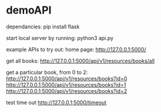 # demoAPI
dependancies:
pip install flask

start local server by running:
python3 api.py

example APIs to try out: 
home page: 
http://127.0.0.1:5000/

get all books:
http://127.0.0.1:5000/api/v1/resources/books/all

get a particular book, from 0 to 2:
http://127.0.0.1:5000/api/v1/resources/books?id=0
http://127.0.0.1:5000/api/v1/resources/books?id=1
http://127.0.0.1:5000/api/v1/resources/books?id=2

test time out
http://127.0.0.1:5000/timeout
